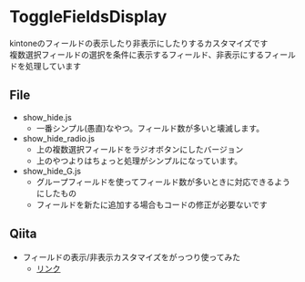 # ToggleFieldsDisplay
kintoneのフィールドの表示したり非表示にしたりするカスタマイズです<br/>
複数選択フィールドの選択を条件に表示するフィールド、非表示にするフィールドを処理しています<br/>

## File
- show_hide.js
  - 一番シンプル(愚直)なやつ。フィールド数が多いと壊滅します。
- show_hide_radio.js
  - 上の複数選択フィールドをラジオボタンにしたバージョン
  - 上のやつよりはちょっと処理がシンプルになっています。
- show_hide_G.js
  - グループフィールドを使ってフィールド数が多いときに対応できるようにしたもの
  - フィールドを新たに追加する場合もコードの修正が必要ないです

## Qiita
- フィールドの表示/非表示カスタマイズをがっつり使ってみた
  - [リンク](https://qiita.com/RyBB/items/d133cad3be1346573945)

